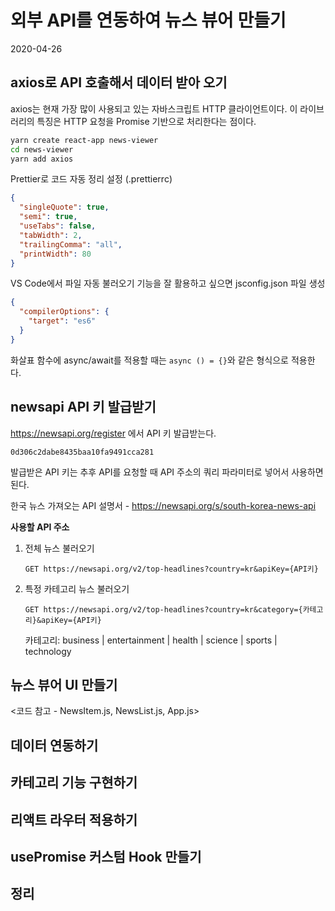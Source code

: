 # 외부 API를 연동하여 뉴스 뷰어 만들기

2020-04-26

## axios로 API 호출해서 데이터 받아 오기

axios는 현재 가장 많이 사용되고 있는 자바스크립트 HTTP 클라이언트이다. 이 라이브러리의 특징은 HTTP 요청을 Promise 기반으로 처리한다는 점이다.

```bash
yarn create react-app news-viewer
cd news-viewer
yarn add axios
```

Prettier로 코드 자동 정리 설정 (.prettierrc)

```json
{
  "singleQuote": true,
  "semi": true,
  "useTabs": false,
  "tabWidth": 2,
  "trailingComma": "all",
  "printWidth": 80
}
```

VS Code에서 파일 자동 불러오기 기능을 잘 활용하고 싶으면 jsconfig.json 파일 생성

```json
{
  "compilerOptions": {
    "target": "es6"
  }
}
```

화살표 함수에 async/await를 적용할 때는 `async () = {}`와 같은 형식으로 적용한다.

## newsapi API 키 발급받기

<https://newsapi.org/register> 에서 API 키 발급받는다.

```
0d306c2dabe8435baa10fa9491cca281
```

발급받은 API 키는 추후 API를 요청할 때 API 주소의 쿼리 파라미터로 넣어서 사용하면 된다.

한국 뉴스 가져오는 API 설명서 - <https://newsapi.org/s/south-korea-news-api>

**사용할 API 주소**

1. 전체 뉴스 불러오기
   ```
   GET https://newsapi.org/v2/top-headlines?country=kr&apiKey={API키}
   ```
2. 특정 카테고리 뉴스 불러오기
   ```
   GET https://newsapi.org/v2/top-headlines?country=kr&category={카테고리}&apiKey={API키}
   ```
   카테고리: business | entertainment | health | science | sports | technology

## 뉴스 뷰어 UI 만들기

<코드 참고 - NewsItem.js, NewsList.js, App.js>

## 데이터 연동하기

## 카테고리 기능 구현하기

## 리액트 라우터 적용하기

## usePromise 커스텀 Hook 만들기

## 정리
